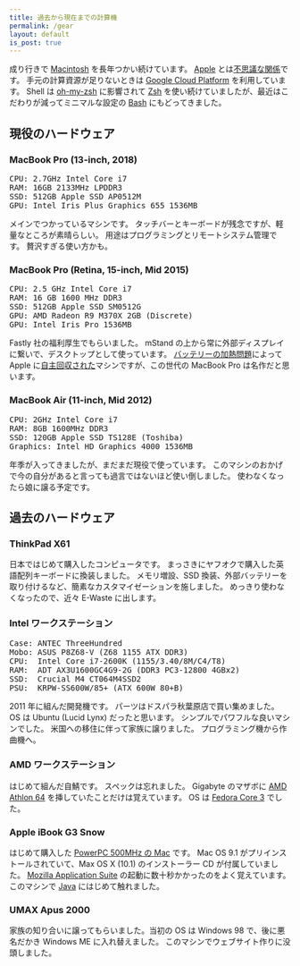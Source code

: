 ```yaml
---
title: 過去から現在までの計算機
permalink: /gear
layout: default
is_post: true
---
```


成り行きで [Macintosh](https://ja.wikipedia.org/wiki/Macintosh) を長年つかい続けています。
[Apple](https://ja.wikipedia.org/wiki/%E3%82%A2%E3%83%83%E3%83%97%E3%83%AB_(%E4%BC%81%E6%A5%AD)) とは[不思議な関係](https://twitter.com/tmaesaka/status/162135456581033984)です。
手元の計算資源が足りないときは [Google Cloud Platform](https://ja.wikipedia.org/wiki/Google_Cloud_Platform) を利用しています。
Shell は [oh-my-zsh](https://ohmyz.sh/) に影響されて [Zsh](https://ja.wikipedia.org/wiki/Z_Shell) を使い続けていましたが、最近はこだわりが減ってミニマルな設定の [Bash](https://ja.wikipedia.org/wiki/Bash) にもどってきました。

## 現役のハードウェア

### MacBook Pro (13-inch, 2018)

<pre class="spec">
CPU: 2.7GHz Intel Core i7
RAM: 16GB 2133MHz LPDDR3
SSD: 512GB Apple SSD AP0512M
GPU: Intel Iris Plus Graphics 655 1536MB
</pre>

メインでつかっているマシンです。
タッチバーとキーボードが残念ですが、軽量なところが素晴らしい。
用途はプログラミングとリモートシステム管理です。
贅沢すぎる使い方かも。

### MacBook Pro (Retina, 15-inch, Mid 2015)

<pre class="spec">
CPU: 2.5 GHz Intel Core i7
RAM: 16 GB 1600 MHz DDR3
SSD: 512GB Apple SSD SM0512G
GPU: AMD Radeon R9 M370X 2GB (Discrete)
GPU: Intel Iris Pro 1536MB
</pre>

Fastly 社の福利厚生でもらいました。
mStand の上から常に外部ディスプレイに繋いで、デスクトップとして使っています。
[バッテリーの加熱問題](https://www.theverge.com/2019/6/20/18693136/apple-recall-2015-15-inch-macbook-pro-battery-overheat-fire-risk-safety)によって Apple に[自主回収された](/apple-battery-recall-visit)マシンですが、この世代の MacBook Pro は名作だと思います。

### MacBook Air (11-inch, Mid 2012)

<pre class="spec">
CPU: 2GHz Intel Core i7
RAM: 8GB 1600MHz DDR3
SSD: 120GB Apple SSD TS128E (Toshiba)
Graphics: Intel HD Graphics 4000 1536MB
</pre>

年季が入ってきましたが、まだまだ現役で使っています。
このマシンのおかげで今の自分があると言っても過言ではないほど使い倒しました。
使わなくなったら娘に譲る予定です。

## 過去のハードウェア

### ThinkPad X61

日本ではじめて購入したコンピュータです。
まっさきにヤフオクで購入した英語配列キーボードに換装しました。
メモリ増設、SSD 換装、外部バッテリーを取り付けるなど、簡素なカスタマイゼーションを施しました。
めっきり使わなくなったので、近々 E-Waste に出します。

### Intel ワークステーション

<pre class="spec">
Case: ANTEC ThreeHundred
Mobo: ASUS P8Z68-V (Z68 1155 ATX DDR3)
CPU:  Intel Core i7-2600K (1155/3.40/8M/C4/T8)
RAM:  ADT AX3U1600GC4G9-2G (DDR3 PC3-12800 4GBx2)
SSD:  Crucial M4 CT064M4SSD2
PSU:  KRPW-SS600W/85+ (ATX 600W 80+B)
</pre>

2011 年に組んだ開発機です。
パーツはドスパラ秋葉原店で買い集めました。
OS は Ubuntu (Lucid Lynx) だったと思います。
シンプルでパワフルな良いマシンでした。
米国への移住に伴って家族に譲りました。
プログラミング機から作曲機へ。

### AMD ワークステーション

はじめて組んだ自鯖です。
スペックは忘れました。
Gigabyte のマザボに [AMD Athlon 64](https://en.wikipedia.org/wiki/Athlon_64) を挿していたことだけは覚えています。
OS は [Fedora Core 3](https://fedoraproject.org/wiki/Releases/HistoricalSchedules#Fedora_Core_3_.28Codename:_Heidelberg.29) でした。

### Apple iBook G3 Snow

はじめて購入した [PowerPC 500MHz の Mac](https://en.wikipedia.org/wiki/IBook#iBook_G3_Dual_USB_(%22Snow%22)) です。
Mac OS 9.1 がプリインストールされていて、Max OS X (10.1) のインストーラー CD が付属していました。
[Mozilla Application Suite](https://ja.wikipedia.org/wiki/Mozilla_Application_Suite) の起動に数十秒かかったのをよく覚えています。
このマシンで [Java](https://ja.wikipedia.org/wiki/Java) にはじめて触れました。

### UMAX Apus 2000

家族の知り合いに譲ってもらいました。当初の OS は Windows 98 で、後に悪名だかき Windows ME に入れ替えました。
このマシンでウェブサイト作りに没頭しました。
